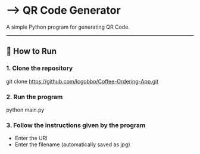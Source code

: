 #   QR Code Generator
A simple Python program for generating QR Code.

------------------------------------------------------------------------------------------------------------------------


## 🚀 How to Run

### 1. Clone the repository

git clone https://github.com/lcgobbo/Coffee-Ordering-App.git

### 2. Run the program

python main.py

### 3. Follow the instructions given by the program

* Enter the URl
* Enter the filename (automatically saved as jpg)
